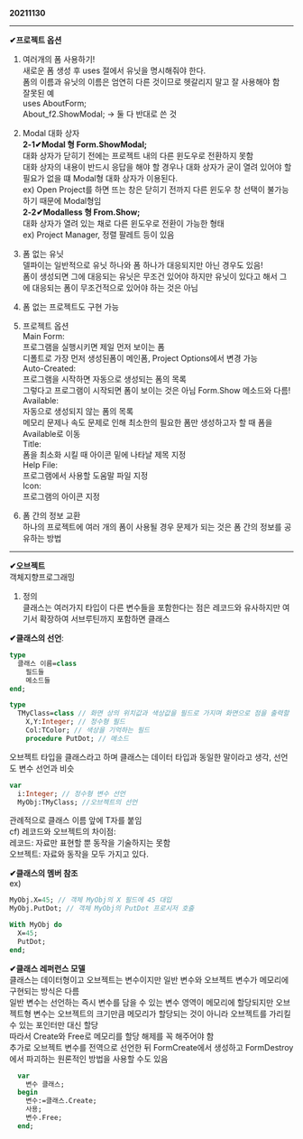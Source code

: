 __20211130__  

----------------------

__✔프로젝트 옵션__  

1. 여러개의 폼 사용하기!  
새로운 폼 생성 후 uses 절에서 유닛을 명시해줘야 한다.  
폼의 이름과 유닛의 이름은 엄연히 다른 것이므로 헷갈리지 말고 잘 사용해야 함  
잘못된 예  
uses AboutForm;  
About_f2.ShowModal; -> 둘 다 반대로 쓴 것  

2. Modal 대화 상자  
__2-1✔Modal 형 Form.ShowModal;__  
대화 상자가 닫히기 전에는 프로젝트 내의 다른 윈도우로 전환하지 못함  
대화 상자의 내용이 반드시 응답을 해야 할 경우나 대화 상자가 굳이 열려 있어야 할 필요가 없을 떄 Modal형 대화 상자가 이용된다.  
ex) Open Project를 하면 뜨는 창은 닫히기 전까지 다른 윈도우 창 선택이 불가능하기 때문에 Modal형임  
__2-2✔Modalless 형 From.Show;__  
대화 상자가 열려 있는 채로 다른 윈도우로 전환이 가능한 형태  
ex) Project Manager, 정렬 팔레트 등이 있음  

3. 폼 없는 유닛  
델파이는 일반적으로 유닛 하나와 폼 하나가 대응되지만 아닌 경우도 있음!  
폼이 생성되면 그에 대응되는 유닛은 무조건 있어야 하지만 유닛이 있다고 해서 그에 대응되는 폼이 무조건적으로 있어야 하는 것은 아님  

4. 폼 없는 프로젝트도 구현 가능  
5. 프로젝트 옵션  
Main Form:  
프로그램을 실행시키면 제일 먼저 보이는 폼  
디폴트로 가장 먼저 생성된폼이 메인폼, Project Options에서 변경 가능  
Auto-Created:  
프로그램을 시작하면 자동으로 생성되는 폼의 목록  
그렇다고 프로그램이 시작되면 폼이 보이는 것은 아님 Form.Show 메소드와 다름!  
Available:  
자동으로 생성되지 않는 폼의 목록  
메모리 문제나 속도 문제로 인해 최소한의 필요한 폼만 생성하고자 할 때 폼을 Available로 이동  
Title:  
폼을 최소화 시킬 때 아이콘 밑에 나타날 제목 지정  
Help File:  
프로그램에서 사용할 도움말 파일 지정  
Icon:  
프로그램의 아이콘 지정  

6. 폼 간의 정보 교환  
하나의 프로젝트에 여러 개의 폼이 사용될 경우 문제가 되는 것은 폼 간의 정보를 공유하는 방법  

-----------------------------------------

__✔오브젝트__  
객체지향프로그래밍  

1. 정의  
클래스는 여러가지 타입이 다른 변수들을 포함한다는 점은 레코드와 유사하지만 여기서 확장하여 서브루틴까지 포함하면 클래스  

__✔클래스의 선언__:  
```Pascal
type
  클래스 이름=class
    필드들
    메소드들
end;
```

```Pascal
type
  TMyClass=class // 화면 상의 위치값과 색상값을 필드로 가지며 화면으로 점을 출력할 수 있는 메소드를 가진 클래스
    X,Y:Integer; // 정수형 필드
    Col:TColor; // 색상을 기억하는 필드
    procedure PutDot; // 메소드
```
오브젝트 타입을 클래스라고 하며 클래스는 데이터 타입과 동일한 말이라고 생각, 선언도 변수 선언과 비슷
```Pascal
var
  i:Integer; // 정수형 변수 선언
  MyObj:TMyClass; //오브젝트의 선언
```
관례적으로 클래스 이름 앞에 T자를 붙임  
cf) 레코드와 오브젝트의 차이점:  
레코드: 자료만 표현할 뿐 동작을 기술하지는 못함  
오브젝트: 자료와 동작을 모두 가지고 있다.  

__✔클래스의 멤버 참조__  
ex)
```Pascal
MyObj.X=45; // 객체 MyObj의 X 필드에 45 대입
MyObj.PutDot; // 객체 MyObj의 PutDot 프로시저 호출

With MyObj do
  X=45;
  PutDot;
end;
```

__✔클래스 레퍼런스 모델__  
클래스는 데이터형이고 오브젝트는 변수이지만 일반 변수와 오브젝트 변수가 메모리에 구현되는 방식은 다름  
일반 변수는 선언하는 즉시 변수를 담을 수 있는 변수 영역이 메모리에 할당되지만 오브젝트형 변수는 오브젝트의 크기만큼 메모리가 할당되는 것이 아니라 오브젝트를 가리킬 수 있는 포인터만 대신 할당  
따라서 Create와 Free로 메모리를 할당 해제를 꼭 해주어야 함  
추가로 오브젝트 변수를 전역으로 선언한 뒤 FormCreate에서 생성하고 FormDestroy에서 파괴하는 원론적인 방법을 사용할 수도 있음  
```Pascal
  var
    변수 클래스;
  begin
    변수:=클래스.Create;
    사용;
    변수.Free;
  end;
```

